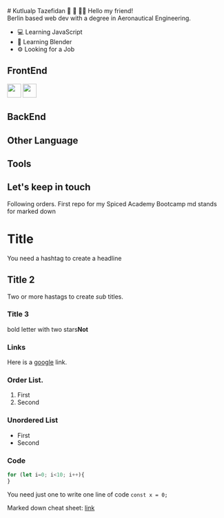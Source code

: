 <base target="_blank">
# Kutlualp Tazefidan 🧞 🍦 👨‍🔬
Hello my friend! <br>
Berlin based web dev with a degree in Aeronautical Engineering.

* 💻 Learning JavaScript
* 🎨 Learning Blender
* ⚙️ Looking for a Job 

## FrontEnd

[<img height="32" width="32" src="https://cdn.simpleicons.org/javascript/f7df1e">](https://www.javascript.com/) [<img height="32" width="32" src="https://cdn.simpleicons.org/python/3776ab">](https://www.javascript.com/)

## BackEnd

## Other Language

## Tools

## Let's keep in touch


Following orders.
First repo for my Spiced Academy Bootcamp
md stands for marked down

# Title 
You need a hashtag to create a headline

## Title 2
Two or more hastags to create *sub* titles. 

### Title 3
bold letter with two stars**Not**

### Links
Here is a [google](https://9gag.com/) link.

### Order List.
1. First
2. Second

### Unordered List
- First 
- Second

### Code
```js
for (let i=0; i<10; i++){
}
```

You need just one to write one line of code
`const x = 0;`

Marked down cheat sheet: [link](https://www.markdownguide.org/cheat-sheet/)
